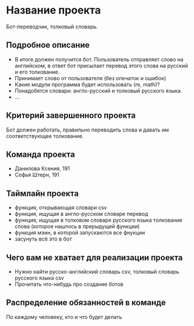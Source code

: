 # Название проекта

Бот-переводчик, толковый словарь.

## Подробное описание

- В итоге должен получится бот. Пользователь отправляет слово на английском, в ответ бот присылает перевод этого слова на русский и его толкование.
- Принимает слово от пользователя (без опечаток и ошибок)
- Какие модули программа будет использовать (re, math)?
- Понадобятся словари: англо-русский и толковый русского языка.
- ...

## Критерий завершенного проекта

Бот должен работать, правильно переводить слова и давать им соответствующее толкование.

## Команда проекта

- Данилова Ксения, 191
- Софья Штерн, 191

## Таймлайн проекта

- функция, открывающая словари csv
- функция, ищущая в англо-русском словаре перевод
- функция, ищущая в толковом словаре русского языка толкование слова (которое нашлось в прерыдущей функции)
- функция мэин, в которой запускаются все фнукции
- засунуть всё это в бот

## Чего вам не хватает для реализации проекта

- Нужно найти русско-английский словарь csv, толковый словарь русского языка csv
- Прочитать что-нибудь про создание ботов

## Распределение обязанностей в команде

По каждому человеку, кто и что будет делать
